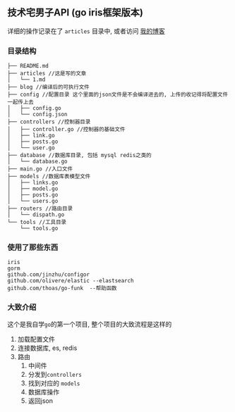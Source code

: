## 技术宅男子API  (go iris框架版本)

详细的操作记录在了 `articles` 目录中, 或者访问 [我的博客](http://itruke.com)

### 目录结构

```
├── README.md
├── articles //这是写的文章
│   └── 1.md
├── blog //编译后的可执行文件
├── config //配置目录 这个里面的json文件是不会编译进去的, 上传的收记得将配置文件一起传上去
│   ├── config.go
│   └── config.json
├── controllers //控制器目录
│   ├── controller.go //控制器的基础文件
│   ├── link.go
│   ├── posts.go
│   └── user.go
├── database //数据库目录, 包括 mysql redis之类的
│   └── database.go
├── main.go //入口文件
├── models //数据库表模型文件
│   ├── links.go
│   ├── model.go
│   ├── posts.go
│   └── users.go
├── routers //路由目录
│   └── dispath.go
└── tools //工具目录
    └── tools.go
```

### 使用了那些东西

```
iris
gorm
github.com/jinzhu/configor
github.com/olivere/elastic --elastsearch
github.com/thoas/go-funk  --帮助函数

```

### 大致介绍

这个是我自学`go`的第一个项目, 整个项目的大致流程是这样的

1. 加载配置文件
2. 连接数据库, es, redis
3. 路由
    1. 中间件
    2. 分发到`controllers`
    3. 找到对应的 `models`
    4. 数据库操作
    5. 返回json